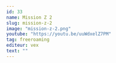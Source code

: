 ```yaml
---
id: 33
name: Mission Z 2
slug: mission-z-2
image: "mission-z-2.png"
youtube: "https://youtu.be/uuWdxelZ7PM"
tag: freeroaming
editeur: vex
text: ""
---
```

